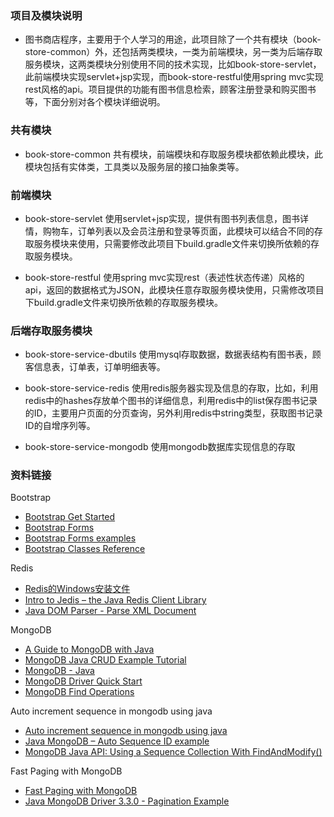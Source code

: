 ### 项目及模块说明
* 图书商店程序，主要用于个人学习的用途，此项目除了一个共有模块（book-store-common）外，还包括两类模块，一类为前端模块，另一类为后端存取服务模块，这两类模块分别使用不同的技术实现，比如book-store-servlet，此前端模块实现servlet+jsp实现，而book-store-restful使用spring mvc实现rest风格的api。项目提供的功能有图书信息检索，顾客注册登录和购买图书等，下面分别对各个模块详细说明。

### 共有模块
* book-store-common
共有模块，前端模块和存取服务模块都依赖此模块，此模块包括有实体类，工具类以及服务层的接口抽象类等。

### 前端模块
* book-store-servlet
使用servlet+jsp实现，提供有图书列表信息，图书详情，购物车，订单列表以及会员注册和登录等页面，此模块可以结合不同的存取服务模块来使用，只需要修改此项目下build.gradle文件来切换所依赖的存取服务模块。

* book-store-restful
使用spring mvc实现rest（表述性状态传递）风格的api，返回的数据格式为JSON，此模块任意存取服务模块使用，只需修改项目下build.gradle文件来切换所依赖的存取服务模块。

### 后端存取服务模块
* book-store-service-dbutils
使用mysql存取数据，数据表结构有图书表，顾客信息表，订单表，订单明细表等。

* book-store-service-redis
使用redis服务器实现及信息的存取，比如，利用redis中的hashes存放单个图书的详细信息，利用redis中的list保存图书记录的ID，主要用户页面的分页查询，另外利用redis中string类型，获取图书记录ID的自增序列等。

* book-store-service-mongodb
使用mongodb数据库实现信息的存取



### 资料链接
Bootstrap
* [Bootstrap Get Started](https://www.w3schools.com/bootstrap/bootstrap_get_started.asp)
* [Bootstrap Forms](https://www.w3schools.com/bootstrap/bootstrap_forms.asp)
* [Bootstrap Forms examples](https://mdbootstrap.com/components/forms/)
* [Bootstrap Classes Reference](https://www.w3schools.com/bootstrap/bootstrap_ref_all_classes.asp)

Redis
* [Redis的Windows安装文件](https://github.com/rgl/redis/downloads)
* [Intro to Jedis – the Java Redis Client Library](https://www.baeldung.com/jedis-java-redis-client-library)
* [Java DOM Parser - Parse XML Document](https://www.tutorialspoint.com/java_xml/java_dom_parse_document.htm)

MongoDB
* [A Guide to MongoDB with Java](https://www.baeldung.com/java-mongodb)
* [MongoDB Java CRUD Example Tutorial](https://www.journaldev.com/3963/mongodb-java-crud-example-tutorial)
* [MongoDB - Java](https://www.tutorialspoint.com/mongodb/mongodb_java.htm)
* [MongoDB Driver Quick Start](http://mongodb.github.io/mongo-java-driver/3.8/driver/getting-started/quick-start/)
* [MongoDB Find Operations](http://mongodb.github.io/mongo-java-driver/3.8/driver/tutorials/perform-read-operations/)

Auto increment sequence in mongodb using java
* [Auto increment sequence in mongodb using java](https://stackoverflow.com/questions/32065045/auto-increment-sequence-in-mongodb-using-java)
* [Java MongoDB – Auto Sequence ID example](https://programtalk.com/java/java-mongodb-auto-sequence-id-example/)
* [MongoDB Java API: Using a Sequence Collection With FindAndModify()](https://dzone.com/articles/mongodb-java-api-using-a-sequence-collection-with)

Fast Paging with MongoDB
* [Fast Paging with MongoDB](https://scalegrid.io/blog/fast-paging-with-mongodb/)
* [Java MongoDB Driver 3.3.0 - Pagination Example](http://www.technicalkeeda.com/java-mongodb-tutorials/java-mongodb-driver-3-3-0-pagination-example)



